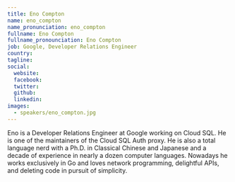 ```yaml
---
title: Eno Compton
name: eno_compton
name_pronunciation: eno_compton
fullname: Eno Compton
fullname_pronounciation: Eno Compton
job: Google, Developer Relations Engineer
country: 
tagline: 
social:
  website: 
  facebook:
  twitter:
  github: 
  linkedin: 
images:
  - speakers/eno_compton.jpg
---
```


Eno is a Developer Relations Engineer at Google working on Cloud SQL. He is one of the maintainers of the Cloud SQL Auth proxy. He is also a total language nerd with a Ph.D. in Classical Chinese and Japanese and a decade of experience in nearly a dozen computer languages. Nowadays he works exclusively in Go and loves network programming, delightful APIs, and deleting code in pursuit of simplicity.